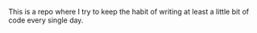 This is a repo where I try to keep the habit of writing at least a little bit of code every single day.
